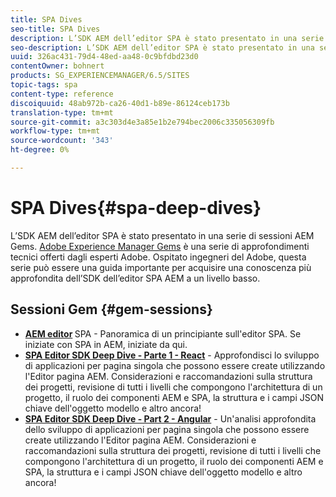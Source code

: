 ```yaml
---
title: SPA Dives
seo-title: SPA Dives
description: L’SDK AEM dell’editor SPA è stato presentato in una serie di sessioni AEM Gems. Ospitato  ingegneri del Adobe, questa serie può essere una guida importante per acquisire una conoscenza più approfondita dell’SDK dell’editor SPA AEM a un livello basso, ospitato da  Adobi ingegneri.
seo-description: L’SDK AEM dell’editor SPA è stato presentato in una serie di sessioni AEM Gems. Ospitato  ingegneri del Adobe, questa serie può essere una guida importante per acquisire una conoscenza più approfondita dell’SDK dell’editor SPA AEM a un livello basso, ospitato da  Adobi ingegneri.
uuid: 326ac431-79d4-48ed-aa48-0c9bfdbd23d0
contentOwner: bohnert
products: SG_EXPERIENCEMANAGER/6.5/SITES
topic-tags: spa
content-type: reference
discoiquuid: 48ab972b-ca26-40d1-b89e-86124ceb173b
translation-type: tm+mt
source-git-commit: a3c303d4e3a85e1b2e794bec2006c335056309fb
workflow-type: tm+mt
source-wordcount: '343'
ht-degree: 0%

---
```



# SPA Dives{#spa-deep-dives}

L’SDK AEM dell’editor SPA è stato presentato in una serie di sessioni AEM Gems. [Adobe Experience Manager Gems](https://helpx.adobe.com/experience-manager/kt/eseminars/gems/aem-index.html) è una serie di approfondimenti tecnici offerti dagli esperti  Adobe. Ospitato  ingegneri del Adobe, questa serie può essere una guida importante per acquisire una conoscenza più approfondita dell’SDK dell’editor SPA AEM a un livello basso.

## Sessioni Gem {#gem-sessions}

* **[AEM editor](https://helpx.adobe.com/experience-manager/kt/eseminars/gems/aem-spa-editor.html) [](https://helpx.adobe.com/experience-manager/kt/eseminars/gems/aem-spa-editor.html)** SPA - Panoramica di un principiante sull&#39;editor SPA. Se iniziate con SPA in AEM, iniziate da qui.
* **[SPA Editor SDK Deep Dive - Parte 1 - React](https://helpx.adobe.com/experience-manager/kt/eseminars/gems/SPA-Editor-SDK-Deep-Dive-React.html)** - Approfondisci lo sviluppo di applicazioni per pagina singola che possono essere create utilizzando l&#39;Editor pagina AEM. Considerazioni e raccomandazioni sulla struttura dei progetti, revisione di tutti i livelli che compongono l&#39;architettura di un progetto, il ruolo dei componenti AEM e SPA, la struttura e i campi JSON chiave dell&#39;oggetto modello e altro ancora!
* **[SPA Editor SDK Deep Dive - Part 2 - Angular](https://helpx.adobe.com/experience-manager/kt/eseminars/gems/SPA-Editor-SDK-Deep-Dive-Angular.html)** - Un&#39;analisi approfondita dello sviluppo di applicazioni per pagina singola che possono essere create utilizzando l&#39;Editor pagina AEM. Considerazioni e raccomandazioni sulla struttura dei progetti, revisione di tutti i livelli che compongono l&#39;architettura di un progetto, il ruolo dei componenti AEM e SPA, la struttura e i campi JSON chiave dell&#39;oggetto modello e altro ancora!

